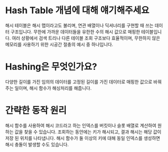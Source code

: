 # Hash Table 개념에 대해 얘기해주세요

해시 테이블은 해시 맵이라고도 불리며, 연관 배열이나 딕셔너리를 구현할 때 쓰는 데이터 구조입니다. 무한에 가까운 데이터들을 유한한 수의 해시 값으로 매핑한 테이블입니다. 여러 상황에서 검색 트리나 다른 테이블 조회 구조보다 효율적이며, 무한하지 않은 메모리를 사용하기 위한 시공간 절충의 예시 중 하나입니다.

 # Hashing은 무엇인가요?

다양한 길이를 가진 임의의 데이터를 고정된 길이를 가진 데이터로 매핑한 값으로 바꿔주는 일이며, 해시 함수가 해싱처리를 해줍니다.

# 간략한 동작 원리

해시 함수를 사용하여 해시 코드라고 하는 인덱스를 버킷이나 슬롯 배열로 계산하여 원하는 값을 찾을 수 있습니다. 조회하는 동안에는 키가 해시되고, 결과 해시는 해당 값이 저장 된 위치를 나타냅니다. 해시 함수가 둘 이상의 키에 대해 동일 인덱스를 생성하면 해시 충돌이 발생할 수도 있습니다.


